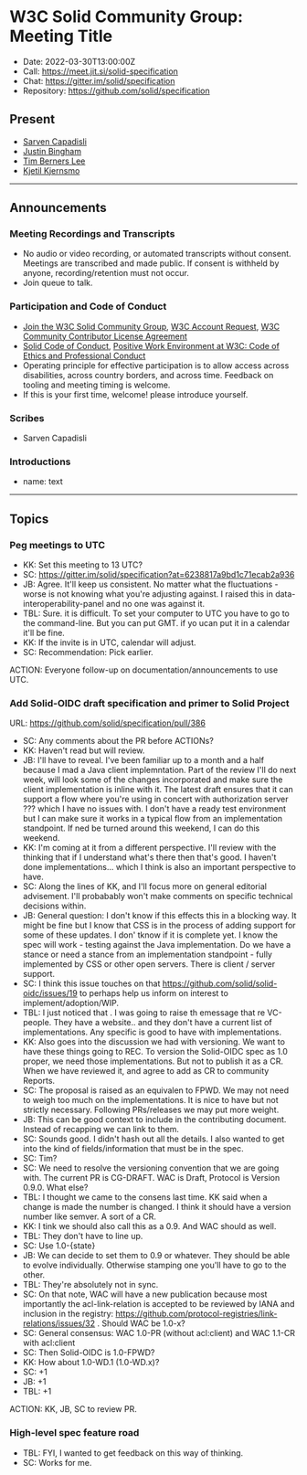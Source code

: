 # W3C Solid Community Group: Meeting Title

* Date: 2022-03-30T13:00:00Z
* Call: https://meet.jit.si/solid-specification
* Chat: https://gitter.im/solid/specification
* Repository: https://github.com/solid/specification


## Present
* [Sarven Capadisli](https://csarven.ca/#i)
* [Justin Bingham](https://justin.bingham.id/me)
* [Tim Berners Lee](https://timbl.inrupt.net/profile/card#me)
* [Kjetil Kjernsmo](http://www.kjetil.kjernsmo.net/foaf#me)

---

## Announcements

### Meeting Recordings and Transcripts
* No audio or video recording, or automated transcripts without consent. Meetings are transcribed and made public. If consent is withheld by anyone, recording/retention must not occur.
* Join queue to talk.


### Participation and Code of Conduct
* [Join the W3C Solid Community Group](https://www.w3.org/community/solid/join), [W3C Account Request](http://www.w3.org/accounts/request), [W3C Community Contributor License Agreement](https://www.w3.org/community/about/agreements/cla/)
* [Solid Code of Conduct](https://github.com/solid/process/blob/main/code-of-conduct.md), [Positive Work Environment at W3C: Code of Ethics and Professional Conduct](https://www.w3.org/Consortium/cepc/)
* Operating principle for effective participation is to allow access across disabilities, across country borders, and across time. Feedback on tooling and meeting timing is welcome.
* If this is your first time, welcome! please introduce yourself.


### Scribes
* Sarven Capadisli


### Introductions
* name: text

---

## Topics

### Peg meetings to UTC
* KK: Set this meeting to 13 UTC?
* SC: https://gitter.im/solid/specification?at=6238817a9bd1c71ecab2a936
* JB: Agree. It'll keep us consistent. No matter what the fluctuations - worse is not knowing what you're adjusting against. I raised this in data-interoperability-panel and no one was against it.
* TBL: Sure. it is difficult. To set your computer to UTC you have to go to the command-line. But you can put GMT. if yo ucan put it in a calendar it'll be fine.
* KK: If the invite is in UTC, calendar will adjust.
* SC: Recommendation: Pick earlier.

ACTION: Everyone follow-up on documentation/announcements to use UTC.


### Add Solid-OIDC draft specification and primer to Solid Project
URL: https://github.com/solid/specification/pull/386

* SC: Any comments about the PR before ACTIONs?
* KK: Haven't read but will review.
* JB: I'll have to reveal. I've been familiar up to a month and a half because I mad a Java client implemntation. Part of the review I'll do next week, will look some of the changes incorporated and make sure the client implementation is inline with it. The latest draft ensures that it can support a flow where you're using in concert with authorization server ??? which I have no issues with. I don't have a ready test environment but I can make sure it works in a typical flow from an implementation standpoint. If ned be turned around this weekend, I can do this weekend.
* KK: I'm coming at it from a different perspective. I'll review with the thinking that if I understand what's there then that's good. I haven't done implementations... which I think is also an important perspective to have.
* SC: Along the lines of KK, and I'll focus more on general editorial advisement. I'll probabably won't make comments on specific technical decisions within.
* JB: General question: I don't know if this effects this in a blocking way. It might be fine but I know that CSS is in the process of adding support for some of these updates. I don' tknow if it is complete yet. I know the spec will work - testing against the Java implementation. Do we have a stance or need a stance from an implementation standpoint  - fully implemented by CSS or other open servers. There is client / server support.
* SC: I think this issue touches on that https://github.com/solid/solid-oidc/issues/19 to perhaps help us inform on interest to implement/adoption/WIP.
* TBL: I just noticed that . I was going to raise th emessage that re VC-people. They have a website.. and they don't have a current list of implementations. Any specific is good to have with implementations.
* KK: Also goes into the discussion we had with versioning. We want to have these things going to REC. To version the Solid-OIDC spec as 1.0 proper, we need those implementations. But not to publish it as a CR. When we have reviewed it, and agree to add as CR to community Reports.
* SC: The proposal is raised as an equivalen to FPWD. We may not need to weigh too much on the implementations. It is nice to have but not strictly necessary. Following PRs/releases we may put more weight.
* JB: This can be good context to include in the contributing document. Instead of recapping we can link to them.
* SC: Sounds good. I didn't hash out all the details. I also wanted to get into the kind of fields/information that must be in the spec.
* SC: Tim?
* SC: We need to resolve the versioning convention that we are going with. The current PR is CG-DRAFT. WAC is Draft, Protocol is Version 0.9.0. What else?
* TBL: I thought we came to the consens last time. KK said when a change is made the number is changed. I think it should have a version number like semver. A sort of a CR.
* KK: I tink we should also call this as a 0.9. And WAC should as well.
* TBL: They don't have to line up.
* SC: Use 1.0-{state}
* JB: We can decide to set them to 0.9 or whatever. They should be able to evolve individually. Otherwise stamping one you'll have to go to the other.
* TBL: They're absolutely not in sync.
* SC: On that note, WAC will have a new publication because most importantly the acl-link-relation is accepted to be reviewed by IANA and inclusion in the registry: https://github.com/protocol-registries/link-relations/issues/32 . Should WAC be 1.0-x?
* SC: General consensus: WAC 1.0-PR (without acl:client) and WAC 1.1-CR with acl:client
* SC: Then Solid-OIDC is 1.0-FPWD?
* KK: How about 1.0-WD.1 (1.0-WD.x)?
* SC: +1
* JB: +1
* TBL: +1

ACTION: KK, JB, SC to review PR.

### High-level spec feature road

* TBL: FYI, I wanted to get feedback on this way of thinking.
* SC: Works for me. 
